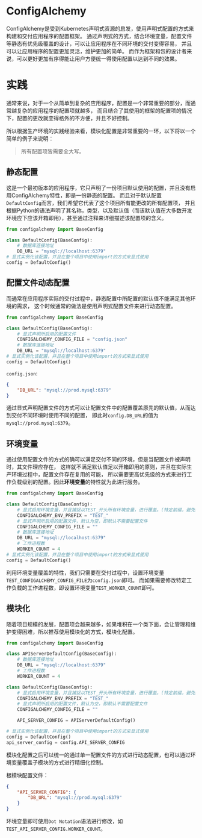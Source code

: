 # ConfigAlchemy

ConfigAlchemy是受到Kubernetes声明式资源的启发，使用声明式配置的方式来构建和交付应用程序的配置框架。
通过声明式的方式，结合环境变量，配置文件等静态有优先级覆盖的设计，可以让应用程序在不同环境的交付变得容易，
并且可以让应用程序的配置更加灵活，维护更加的简单。
而作为框架和包的设计者来说，可以更好更加有序得能让用户方便统一得使用配置以达到不同的效果。

# 实践

通常来说，对于一个从简单到复杂的应用程序，配置是一个非常重要的部分，而通常越复杂的应用程序的配置项就越多，
而且结合了其使用的框架的配置项的情况下，配置的更改就变得格外的不方便，并且不好控制。

所以根据生产环境的实践经验来看，模块化配置是非常重要的一环，以下将以一个简单的例子来说明：

> 所有配置项皆需要全大写。

## 静态配置

这是一个最初版本的应用程序，它只声明了一份项目默认使用的配置，并且没有启用ConfigAlchemy特性，即是一份静态的配置。
而且对于默认配置`DefaultConfig`而言，我们希望它代表了这个项目所有能更改的所有配置项，
并且根据Python的语法声明了其名称，类型，以及默认值（而该默认值在大多数开发环境应下应该开箱即用），甚至通过注释来详细描述该配置项的含义。

```python
from configalchemy import BaseConfig

class DefaultConfig(BaseConfig):
    # 数据库连接地址
    DB_URL = "mysql://localhost:6379"
# 显式实例化该配置，并且在整个项目中使用import的方式来显式使用
config = DefaultConfig()
```

## 配置文件动态配置

而通常在应用程序实际的交付过程中，静态配置中所配置的默认值不能满足其他环境的需求，
这个时候通常的做法是使用声明式配置文件来进行动态配置。

```python
from configalchemy import BaseConfig

class DefaultConfig(BaseConfig):
    # 显式声明所启用的配置文件
    CONFIGALCHEMY_CONFIG_FILE = "config.json"
    # 数据库连接地址
    DB_URL = "mysql://localhost:6379"
# 显式实例化该配置，并且在整个项目中使用import的方式来显式使用
config = DefaultConfig()
```

`config.json`:

```json
{
    "DB_URL": "mysql://prod.mysql:6379"
}
```

通过显式声明配置文件的方式可以让配置文件中的配置覆盖原先的默认值，从而达到交付不同环境时使用不同的配置，
即此时`config.DB_URL`的值为`mysql://prod.mysql:6379`。

## 环境变量

通过使用配置文件的方式的确可以满足交付不同的环境，但是当配置文件被声明时，其文件理应存在，
这样就不满足默认值足以开箱即用的原则，并且在实际生产环境过程中，配置文件存在复用的可能，
所以需要更高优先级的方式来进行工作负载级别的配置。因此**环境变量**的特性就为此进行服务。

```python
from configalchemy import BaseConfig

class DefaultConfig(BaseConfig):
    # 显式启用环境变量，并且捕捉以TEST_开头所有环境变量，进行覆盖。(特定前缀，避免环境变量冲突)
    CONFIGALCHEMY_ENV_PREFIX = "TEST_"
    # 显式声明所启用的配置文件，默认为空，即默认不需要配置文件
    CONFIGALCHEMY_CONFIG_FILE = ""
    # 数据库连接地址
    DB_URL = "mysql://localhost:6379"
    # 工作进程数
    WORKER_COUNT = 4
# 显式实例化该配置，并且在整个项目中使用import的方式来显式使用
config = DefaultConfig()
```

利用环境变量覆盖的特性，我们只需要在交付过程中，设置环境变量`TEST_CONFIGALCHEMY_CONFIG_FILE`为`config.json`即可。
而如果需要修改特定工作负载的工作进程数，即设置环境变量`TEST_WORKER_COUNT`即可。

## 模块化

随着项目规模的发展，配置项会越来越多，如果堆积在一个类下面，会让管理和维护变得困难，所以推荐使用模块化的方式，模块化配置。

```python
from configalchemy import BaseConfig

class APIServerDefaultConfig(BaseConfig):
    # 数据库连接地址
    DB_URL = "mysql://localhost:6379"
    # 工作进程数
    WORKER_COUNT = 4

class DefaultConfig(BaseConfig):
    # 显式启用环境变量，并且捕捉以TEST_开头所有环境变量，进行覆盖。(特定前缀，避免环境变量冲突)
    CONFIGALCHEMY_ENV_PREFIX = "TEST_"
    # 显式声明所启用的配置文件，默认为空，即默认不需要配置文件
    CONFIGALCHEMY_CONFIG_FILE = ""

    API_SERVER_CONFIG = APIServerDefaultConfig()

# 显式实例化该配置，并且在整个项目中使用import的方式来显式使用
config = DefaultConfig()
api_server_config = config.API_SERVER_CONFIG
```

模块化配置之后可以统一的通过单一配置文件的方式进行动态配置，也可以通过环境变量覆盖子模块的方式进行精细化控制。

根模块配置文件：
```json
{
    "API_SERVER_CONFIG": {
        "DB_URL": "mysql://prod.mysql:6379"
    }
}
```
环境变量即可使用`Dot Notation`语法进行修改，如`TEST_API_SERVER_CONFIG.WORKER_COUNT`。
